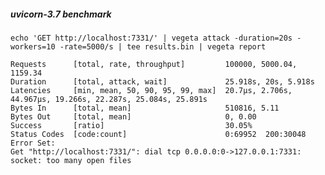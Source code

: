 ##### uvicorn-3.7 benchmark

`echo 'GET http://localhost:7331/' | vegeta attack -duration=20s -workers=10 -rate=5000/s | tee results.bin | vegeta report`

	Requests      [total, rate, throughput]         100000, 5000.04, 1159.34
	Duration      [total, attack, wait]             25.918s, 20s, 5.918s
	Latencies     [min, mean, 50, 90, 95, 99, max]  20.7µs, 2.706s, 44.967µs, 19.266s, 22.287s, 25.084s, 25.891s
	Bytes In      [total, mean]                     510816, 5.11
	Bytes Out     [total, mean]                     0, 0.00
	Success       [ratio]                           30.05%
	Status Codes  [code:count]                      0:69952  200:30048  
	Error Set:
	Get "http://localhost:7331/": dial tcp 0.0.0.0:0->127.0.0.1:7331: socket: too many open files
	